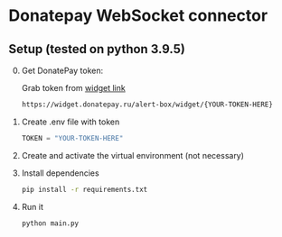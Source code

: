 # Donatepay WebSocket connector
## Setup (tested on python 3.9.5)

0. Get DonatePay token:

    Grab token from [widget link](https://donatepay.ru/donation/notifications/)
    ```sh
    https://widget.donatepay.ru/alert-box/widget/{YOUR-TOKEN-HERE}
    ```

1. Create .env file with token

    ```python
    TOKEN = "YOUR-TOKEN-HERE"
    ```

2. Create and activate the virtual environment (not necessary)

3. Install dependencies
    ```sh
    pip install -r requirements.txt
   ```
4. Run it
    ```sh
    python main.py
   ```
